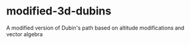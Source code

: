# modified-3d-dubins
A modified version of Dubin's path based on altitude modifications and vector algebra
